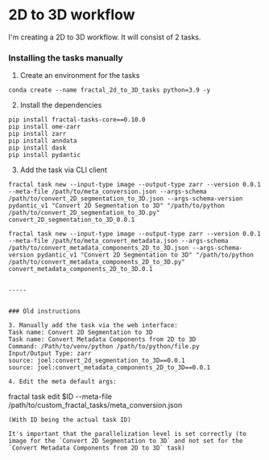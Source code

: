# 2D to 3D workflow
I'm creating a 2D to 3D workflow. It will consist of 2 tasks.


### Installing the tasks manually
1. Create an environment for the tasks

```
conda create --name fractal_2d_to_3D_tasks python=3.9 -y
```

2. Install the dependencies

```
pip install fractal-tasks-core==0.10.0
pip install ome-zarr
pip install zarr
pip install anndata
pip install dask
pip install pydantic
```

3. Add the task via CLI client
```
fractal task new --input-type image --output-type zarr --version 0.0.1 --meta-file /path/to/meta_conversion.json --args-schema /path/to/convert_2D_segmentation_to_3D.json --args-schema-version pydantic_v1 "Convert 2D Segmentation to 3D" "/path/to/python /path/to/convert_2D_segmentation_to_3D.py" convert_2D_segmentation_to_3D_0.0.1

fractal task new --input-type image --output-type zarr --version 0.0.1 --meta-file /path/to/meta_convert_metadata.json --args-schema /path/to/convert_metadata_components_2D_to_3D.json --args-schema-version pydantic_v1 "Convert 2D Segmentation to 3D" "/path/to/python /path/to/convert_metadata_components_2D_to_3D.py" convert_metadata_components_2D_to_3D.0.1


-----


### Old instructions

3. Manually add the task via the web interface:
Task name: Convert 2D Segmentation to 3D
Task name: Convert Metadata Components from 2D to 3D
Command: /Path/to/venv/python /path/to/python/file.py
Input/Output Type: zarr
source: joel:convert_2d_segmentation_to_3D==0.0.1
source: joel:convert_metadata_components_2D_to_3D==0.0.1

4. Edit the meta default args:
```
fractal task edit $ID --meta-file /path/to/custom_fractal_tasks/meta_conversion.json
```
(With ID being the actual task ID)

It's important that the parallelization level is set correctly (to image for the `Convert 2D Segmentation to 3D` and not set for the `Convert Metadata Components from 2D to 3D` task)
